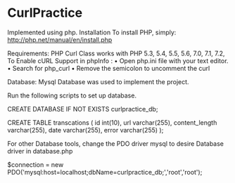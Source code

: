 # CurlPractice

Implemented using php.
Installation
To install PHP, simply:
http://php.net/manual/en/install.php

Requirements:
PHP Curl Class works with PHP 5.3, 5.4, 5.5, 5.6, 7.0, 7.1, 7.2, 
To Enable cURL Support in phpInfo :
•	Open php.ini file with your text editor.
•	Search for php_curl
•	Remove the semicolon to uncomment the curl

Database:
Mysql Database was used to implement the project.

Run the following scripts to set up database.

CREATE DATABASE IF NOT EXISTS curlpractice_db;

CREATE TABLE transcations (
    id int(10),
    url varchar(255),
    content_length varchar(255),
    date varchar(255),
    error varchar(255) 
);

For other Database tools, change the PDO driver mysql to desire Database driver in database.php

$connection = new PDO('mysql:host=localhost;dbName=curlpractice_db;','root','root');



